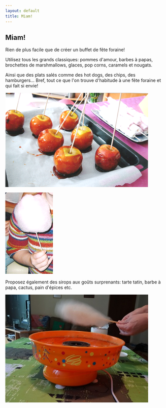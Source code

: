 ```yaml
---
layout: default
title: Miam!
---
```


## Miam!

Rien de plus facile que de créer un buffet de fête foraine!

Utilisez tous les grands classiques: pommes d'amour, barbes à papas, brochettes de marshmallows, glaces, pop corns, caramels et nougats.

Ainsi que des plats salés comme des hot dogs, des chips, des hamburgers... Bref, tout ce que l'on trouve d'habitude à une fête foraine et qui fait si envie!

![pommes](/assets/images/pages/pommes.png)

![barbe](/assets/images/pages/Barbe.png)

Proposez également des sirops aux goûts surprenants: tarte tatin, barbe à papa, cactus, pain d'épices etc.

![barbe](/assets/images/pages/DSC01829.jpeg)